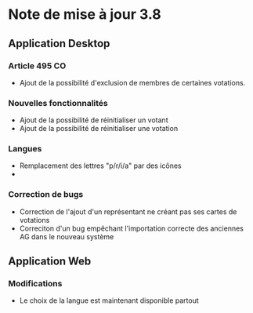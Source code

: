 # Note de mise à jour 3.8

## Application Desktop
### Article 495 CO

- Ajout de la possibilité d'exclusion de membres de certaines votations.


### Nouvelles fonctionnalités

- Ajout de la possibilité de réinitialiser un votant
- Ajout de la possibilité de réinitialiser une votation


### Langues
- Remplacement des lettres "p/r/i/a" par des icônes
-

### Correction de bugs

- Correction de l'ajout d'un représentant ne créant pas ses cartes de votations
- Correciton d'un bug empêchant l'importation correcte des anciennes AG dans le nouveau système


## Application Web

### Modifications
- Le choix de la langue est maintenant disponible partout

